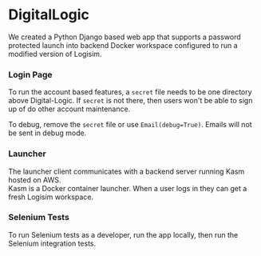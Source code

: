 # DigitalLogic
We created a Python Django based web app that supports a password protected launch into backend Docker workspace 
configured to run a modified version of Logisim.

### Login Page
To run the account based features, a `secret` file needs to be one directory above Digital-Logic.
If `secret` is not there, then users won't be able to sign up of do other account maintenance.

To debug, remove the `secret` file or use `Email(debug=True)`. Emails will not be sent in debug mode.

### Launcher
The launcher client communicates with a backend server running Kasm hosted on AWS.  
Kasm is a Docker container launcher.  When a user logs in they can get a fresh 
Logisim workspace.

### Selenium Tests
To run Selenium tests as a developer, run the app locally, then run the Selenium
integration tests.